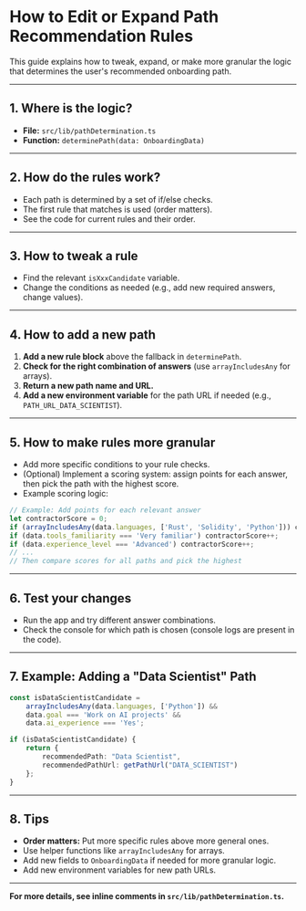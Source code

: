 # How to Edit or Expand Path Recommendation Rules

This guide explains how to tweak, expand, or make more granular the logic that determines the user's recommended onboarding path.

---

## 1. Where is the logic?

- **File:** `src/lib/pathDetermination.ts`
- **Function:** `determinePath(data: OnboardingData)`

---

## 2. How do the rules work?

- Each path is determined by a set of if/else checks.
- The first rule that matches is used (order matters).
- See the code for current rules and their order.

---

## 3. How to tweak a rule

- Find the relevant `isXxxCandidate` variable.
- Change the conditions as needed (e.g., add new required answers, change values).

---

## 4. How to add a new path

1. **Add a new rule block** above the fallback in `determinePath`.
2. **Check for the right combination of answers** (use `arrayIncludesAny` for arrays).
3. **Return a new path name and URL.**
4. **Add a new environment variable** for the path URL if needed (e.g., `PATH_URL_DATA_SCIENTIST`).

---

## 5. How to make rules more granular

- Add more specific conditions to your rule checks.
- (Optional) Implement a scoring system: assign points for each answer, then pick the path with the highest score.
- Example scoring logic:

```ts
// Example: Add points for each relevant answer
let contractorScore = 0;
if (arrayIncludesAny(data.languages, ['Rust', 'Solidity', 'Python'])) contractorScore++;
if (data.tools_familiarity === 'Very familiar') contractorScore++;
if (data.experience_level === 'Advanced') contractorScore++;
// ...
// Then compare scores for all paths and pick the highest
```

---

## 6. Test your changes

- Run the app and try different answer combinations.
- Check the console for which path is chosen (console logs are present in the code).

---

## 7. Example: Adding a "Data Scientist" Path

```ts
const isDataScientistCandidate =
    arrayIncludesAny(data.languages, ['Python']) &&
    data.goal === 'Work on AI projects' &&
    data.ai_experience === 'Yes';

if (isDataScientistCandidate) {
    return {
        recommendedPath: "Data Scientist",
        recommendedPathUrl: getPathUrl("DATA_SCIENTIST")
    };
}
```

---

## 8. Tips

- **Order matters:** Put more specific rules above more general ones.
- Use helper functions like `arrayIncludesAny` for arrays.
- Add new fields to `OnboardingData` if needed for more granular logic.
- Add new environment variables for new path URLs.

---

**For more details, see inline comments in `src/lib/pathDetermination.ts`.** 